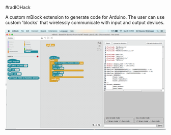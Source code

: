 #radIOHack

A custom mBlock extension to generate code for Arduino. The user can use custom 'blocks'
that wirelessly communicate with input and output devices.


![Final Demo](https://github.com/GiriB/radIOHack/blob/master/Demo.png)
